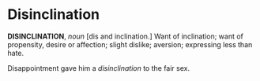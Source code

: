 # Disinclination

**DISINCLINATION**, _noun_ \[dis and inclination.\] Want of inclination; want of propensity, desire or affection; slight dislike; aversion; expressing less than hate.

Disappointment gave him a _disinclination_ to the fair sex.